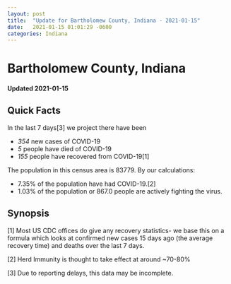 ```yaml
---
layout: post
title:  "Update for Bartholomew County, Indiana - 2021-01-15"
date:   2021-01-15 01:01:29 -0600
categories: Indiana
---
```


# Bartholomew County, Indiana
#### Updated 2021-01-15

## Quick Facts

In the last 7 days[3] we project there have been
- *354* new cases of COVID-19
- *5* people have died of COVID-19
- *155* people have recovered from COVID-19[1]

The population in this census area is 83779. By our calculations:
- 7.35% of the population have had COVID-19.[2]
- 1.03% of the population or 867.0 people are actively fighting the virus.

## Synopsis




[1] Most US CDC offices do give any recovery statistics- we base this on a formula which looks at confirmed new cases
15 days ago (the average recovery time) and deaths over the last 7 days.

[2] Herd Immunity is thought to take effect at around ~70-80%

[3] Due to reporting delays, this data may be incomplete.
 
    